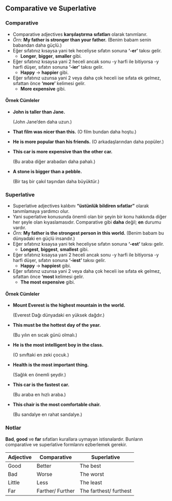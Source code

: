 ## Comparative ve Superlative 

### Comparative

* Comparative adjectives **karşılaştırma** **sıfatları** olarak tanımlanır.
* *Örn:*  **My father is stronger than your father.**  (Benim babam senin babandan daha güçlü.)
* Eğer sıfatınız kısaysa yani tek heceliyse sıfatın sonuna **‘-er’** takısı gelir.
  * **Longer**, **bigger**, **smaller** gibi.
* Eğer sıfatınız kısaysa yani 2 heceli ancak sonu -y harfi ile bitiyorsa -y harfi düşer, sıfatın sonuna **‘-ier’** takısı gelir.
  * **Happy** -> **happier** gibi.
* Eğer sıfatınız uzunsa yani 2 veya daha çok heceli ise sıfata ek gelmez, sıfattan önce **‘more’** kelimesi gelir.
  * **More expensive** gibi.

#### Örnek Cümleler

* **John is taller than Jane.**

  (John Jane’den daha uzun.)

* **That film was nicer than this.**
  (O film bundan daha hoştu.)

* **He is more popular than his friends.**
  (O arkadaşlarından daha popüler.)

* **This car is more expensive than the other car.**

  (Bu araba diğer arabadan daha pahalı.)

* **A stone is bigger than a pebble.**

  (Bir taş bir çakıl taşından daha büyüktür.)

### Superlative

* Superlative adjectives kalıbını **“üstünlük bildiren sıfatlar”** olarak tanımlamaya yardımcı olur.
* Yani superlative konusunda önemli olan bir şeyin bir konu hakkında diğer her şeyle olan kıyaslamasıdır. Comparative gibi **daha** değil; **en** durumu vardır.
* *Örn:* **My father is the strongest person in this world.** (Benim babam bu dünyadaki en güçlü insandır.)
* Eğer sıfatınız kısaysa yani tek heceliyse sıfatın sonuna **‘-est’** takısı gelir.
  * **Longest**, **biggest**, **smallest** gibi.
* Eğer sıfatınız kısaysa yani 2 heceli ancak sonu -y harfi ile bitiyorsa -y harfi düşer, sıfatın sonuna **‘-iest’** takısı gelir.
  * **Happy** -> **happiest** gibi.
* Eğer sıfatınız uzunsa yani 2 veya daha çok heceli ise sıfata ek gelmez, sıfattan önce **‘most** kelimesi gelir.
  * **The most expensive** gibi.

#### Örnek Cümleler

* **Mount Everest is the highest mountain in the world.**

  (Everest Dağı dünyadaki en yüksek dağdır.)

* **This must be the hottest day of the year.**

  (Bu yılın en sıcak günü olmalı.)

* **He is the most intelligent boy in the class.**

  (O sınıftaki en zeki çocuk.)

* **Health is the most important thing.**

  (Sağlık en önemli şeydir.)

* **This car is the fastest car.**
  
  (Bu araba en hızlı araba.)

* **This chair is the most comfortable chair.**

  (Bu sandalye en rahat sandalye.)

### Notlar

**Bad**, **good** ve **far** sıfatları kurallara uymayan istisnalardır. Bunların comparative ve superlative formlarını ezberlemek gerekir.

| **Adjective** | **Comparative**  | **Superlative**        |
| :------------ | ---------------- | ---------------------- |
| Good          | Better           | The best               |
| Bad           | Worse            | The worst              |
| Little        | Less             | The least              |
| Far           | Farther/ Further | The farthest/ furthest |



